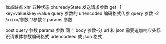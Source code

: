 优点缺点
xhr 五种状态 xhr.readyState
发送请求参数 get
-1 key=value&key=value query 参数的 urlencoded 编码格式传参 query 参数
-2 /xx/xx/参数 1/参数 2 params 参数

post
query 参数 params 参数 同上
body 参数-分 url 和 json
需要追加响应头标识请求体参数编码格式 urlencodeed 或 json 格式
